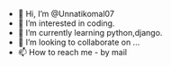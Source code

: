 - 👋 Hi, I’m @Unnatikomal07
- 👀 I’m interested in coding.
- 🌱 I’m currently learning python,django.
- 💞️ I’m looking to collaborate on ...
- 📫 How to reach me - by mail

<!---
Unnatikomal07/Unnatikomal07 is a ✨ special ✨ repository because its `README.md` (this file) appears on your GitHub profile.
You can click the Preview link to take a look at your changes.
--->
